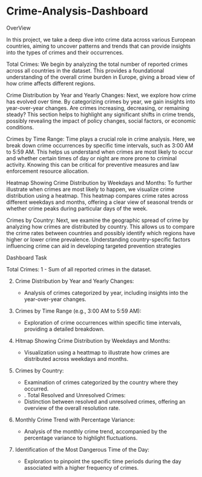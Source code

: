 # Crime-Analysis-Dashboard
OverView

In this project, we take a deep dive into crime data across various European countries, aiming to uncover patterns and trends that can provide insights into the types of crimes and their occurrences.

Total Crimes:
We begin by analyzing the total number of reported crimes across all countries in the dataset. This provides a foundational understanding of the overall crime burden in Europe, giving a broad view of how crime affects different regions.

Crime Distribution by Year and Yearly Changes:
Next, we explore how crime has evolved over time. By categorizing crimes by year, we gain insights into year-over-year changes. Are crimes increasing, decreasing, or remaining steady? This section helps to highlight any significant shifts in crime trends, possibly revealing the impact of policy changes, social factors, or economic conditions.

Crimes by Time Range:
Time plays a crucial role in crime analysis. Here, we break down crime occurrences by specific time intervals, such as 3:00 AM to 5:59 AM. This helps us understand when crimes are most likely to occur and whether certain times of day or night are more prone to criminal activity. Knowing this can be critical for preventive measures and law enforcement resource allocation.

Heatmap Showing Crime Distribution by Weekdays and Months:
To further illustrate when crimes are most likely to happen, we visualize crime distribution using a heatmap. This heatmap compares crime rates across different weekdays and months, offering a clear view of seasonal trends or whether crime peaks during particular days of the week.

Crimes by Country:
Next, we examine the geographic spread of crime by analyzing how crimes are distributed by country. This allows us to compare the crime rates between countries and possibly identify which regions have higher or lower crime prevalence. Understanding country-specific factors influencing crime can aid in developing targeted prevention strategies





Dashboard Task

Total Crimes:
1 - Sum of all reported crimes in the dataset.


2. Crime Distribution by Year and Yearly Changes:
   - Analysis of crimes categorized by year, including insights into the year-over-year changes.

3. Crimes by Time Range (e.g., 3:00 AM to 5:59 AM):
   - Exploration of crime occurrences within specific time intervals, providing a detailed breakdown.

4. Hitmap Showing Crime Distribution by Weekdays and Months:
   - Visualization using a heattmap to illustrate how crimes are distributed across weekdays and months.

5. Crimes by Country:
   - Examination of crimes categorized by the country where they occurred.
   - . Total Resolved and Unresolved Crimes:
   - Distinction between resolved and unresolved crimes, offering an overview of the overall resolution rate.

7. Monthly Crime Trend with Percentage Variance:
   - Analysis of the monthly crime trend, accompanied by the percentage variance to highlight fluctuations.

8. Identification of the Most Dangerous Time of the Day:
   - Exploration to pinpoint the specific time periods during the day associated with a higher frequency of crimes.



